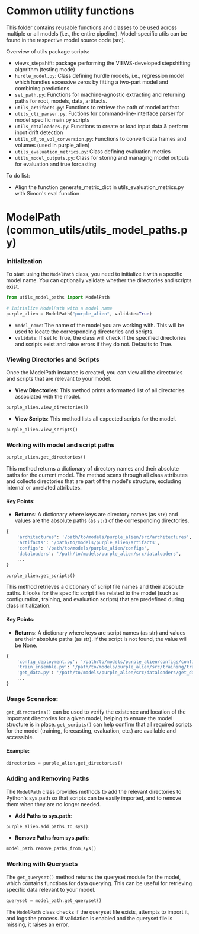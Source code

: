 # Common utility functions

This folder contains reusable functions and classes to be used across multiple or all models (i.e., the entire pipeline). Model-specific utils can be found in the respective model source code (src).

Overview of utils package scripts:
- views_stepshift: package performing the VIEWS-developed stepshifting algorithm (testing mode)
- `hurdle_model.py`: Class defining hurdle models, i.e., regression model which handles excessive zeros by fitting a two-part model and combining predictions
- `set_path.py`: Functions for machine-agnostic extracting and returning paths for root, models, data, artifacts.
- `utils_artifacts.py`: Functions to retrieve the path of model artifact
- `utils_cli_parser.py`: Fuctions for command-line-interface parser for model specific main.py scripts
- `utils_dataloaders.py`: Functions to create or load input data & perform input drift detection
- `utils_df_to_vol_conversion.py`: Functions to convert data frames and volumes (used in purple_alien)
- `utils_evaluation_metrics.py`: Class defining evaluation metrics
- `utils_model_outputs.py`: Class for storing and managing model outputs for evaluation and true forcasting

To do list:
- Align the function generate_metric_dict in utils_evaluation_metrics.py with Simon's eval function

# ModelPath (common_utils/utils_model_paths.py)

### Initialization

To start using the `ModelPath` class, you need to initialize it with a specific model name. You can optionally validate whether the directories and scripts exist. 

```python
from utils_model_paths import ModelPath

# Initialize ModelPath with a model name
purple_alien = ModelPath("purple_alien", validate=True)
```

* `model_name`: The name of the model you are working with. This will be used to locate the corresponding directories and scripts.
* `validate`: If set to True, the class will check if the specified directories and scripts exist and raise errors if they do not. Defaults to True.

### Viewing Directories and Scripts
Once the ModelPath instance is created, you can view all the directories and scripts that are relevant to your model.

* **View Directories**: This method prints a formatted list of all directories associated with the model.
```python
purple_alien.view_directories()
```

* **View Scripts**: This method lists all expected scripts for the model.
```python
purple_alien.view_scripts()
```

### Working with model and script paths
```python
purple_alien.get_directories()
```
This method returns a dictionary of directory names and their absolute paths for the current model. The method scans through all class attributes and collects directories that are part of the model's structure, excluding internal or unrelated attributes.
#### Key Points:
- **Returns**: A dictionary where keys are directory names (as `str`) and values are the absolute paths (as `str`) of the corresponding directories.
```python
{
    'architectures': '/path/to/models/purple_alien/src/architectures',
    'artifacts': '/path/to/models/purple_alien/artifacts',
    'configs': '/path/to/models/purple_alien/configs',
    'dataloaders': '/path/to/models/purple_alien/src/dataloaders',
    ...
}
```

```python
purple_alien.get_scripts()
```
This method retrieves a dictionary of script file names and their absolute paths. It looks for the specific script files related to the model (such as configuration, training, and evaluation scripts) that are predefined during class initialization.
#### Key Points:
- **Returns**: A dictionary where keys are script names (as str) and values are their absolute paths (as str). If the script is not found, the value will be None.
```python
{
    'config_deployment.py': '/path/to/models/purple_alien/configs/config_deployment.py',
    'train_ensemble.py': '/path/to/models/purple_alien/src/training/train_ensemble.py',
    'get_data.py': '/path/to/models/purple_alien/src/dataloaders/get_data.py',
    ...
}
```

### Usage Scenarios:
`get_directories()` can be used to verify the existence and location of the important directories for a given model, helping to ensure the model structure is in place.
`get_scripts()` can help confirm that all required scripts for the model (training, forecasting, evaluation, etc.) are available and accessible.

#### Example:
```python
directories = purple_alien.get_directories()
```

### Adding and Removing Paths
The `ModelPath` class provides methods to add the relevant directories to Python's sys.path so that scripts can be easily imported, and to remove them when they are no longer needed.
* **Add Paths to sys.path**:
```python
purple_alien.add_paths_to_sys()
```
* **Remove Paths from sys.path**:
```python
model_path.remove_paths_from_sys()
```

### Working with Querysets
The `get_queryset()` method returns the queryset module for the model, which contains functions for data querying. This can be useful for retrieving specific data relevant to your model.
```python
queryset = model_path.get_queryset()
```
The `ModelPath` class checks if the queryset file exists, attempts to import it, and logs the process. If validation is enabled and the queryset file is missing, it raises an error.

